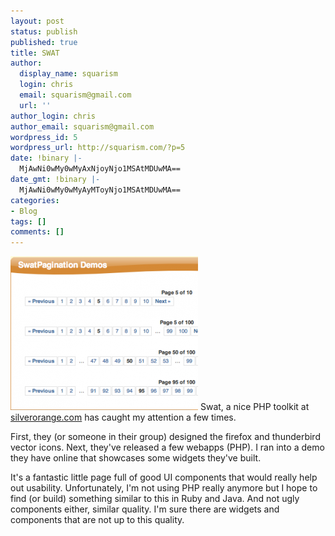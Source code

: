```yaml
---
layout: post
status: publish
published: true
title: SWAT
author:
  display_name: squarism
  login: chris
  email: squarism@gmail.com
  url: ''
author_login: chris
author_email: squarism@gmail.com
wordpress_id: 5
wordpress_url: http://squarism.com/?p=5
date: !binary |-
  MjAwNi0wMy0wMyAxNjoyNjo1MSAtMDUwMA==
date_gmt: !binary |-
  MjAwNi0wMy0wMyAyMToyNjo1MSAtMDUwMA==
categories:
- Blog
tags: []
comments: []
---
```

<p><a href="http://squarism.com/2006/03/03/swat/pagination/"><img src="/uploads/2006/03/pagination-300x246.png" alt="pagination" title="pagination" width="300" height="246" class="alignnone size-medium wp-image-1280" /></a>
Swat, a nice PHP toolkit at <a href="http://silverorange.com">silverorange.com</a> has caught my attention a few times.</p>
<p>First, they (or someone in their group) designed the firefox and thunderbird vector icons. Next, they've released a few webapps (PHP). I ran into a demo they have online that showcases some widgets they've built.</p>
<p>It's a fantastic little page full of good UI components that would really help out usability. Unfortunately, I'm not using PHP really anymore but I hope to find (or build) something similar to this in Ruby and Java. And not ugly components either, similar quality. I'm sure there are widgets and components that are not up to this quality.</p>

